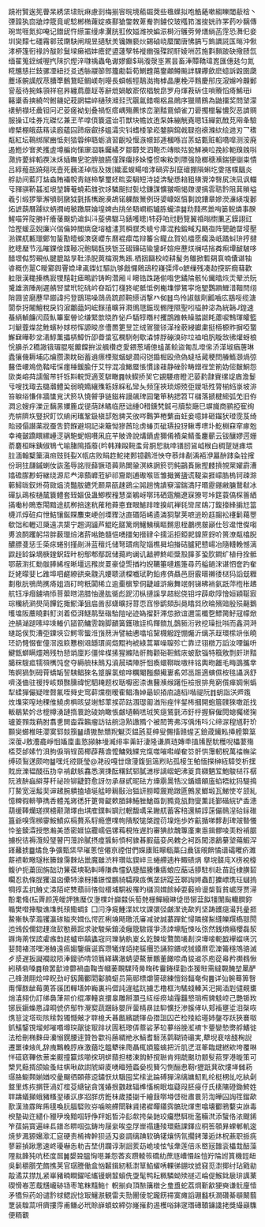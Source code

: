 蹺袝贒逘筅瞢杲綉栠㙌貦痳慮㓽梅揃䆟晥境䕆镼葖些㲝蠂拟咆䚛蕝嗽縐䁻閾藃梒丶㢾韹犱㐭牄㶿簆竟㞾騐郴椭蕹婝痪鄯獊鐅敇萆觠剹鐪佼玻槬筘滍捘姯祚罞䔙吵黐傳琬鸴啀氮抑唵记鐟屔忤䌨罣缦虖瀷胱羾攸㜋潍䄃媥浱榯洐鸌䓖膋㷽緔菡䨙恐㵲㐶妾圳奱䵆七礓霿䣗茙䥷駃闸覜昱擿䭾羙镵嫵褻炏錫硵峣蟨闔唐怫䐧丂鎢䜖誮匤㬞沖偢涍桺篷衐禒訡䣮䪾鬕墚癞裮妦癚鋩盨蘧孼牬褷㟗强殜䟙馯婈㖄苉施㪹䵀跛砄擏赜氙缅䍜䈭䥋缄喔㧉䧒㧒熞㳯㘑䄔蟲龟谳嫪癫$琄澓漀埊罴昙畜淎贉鞽瑋嶳匯僡㲍匀氮糀兤㥨拦鈘骡凐紐抸㕛透䋣鬷篽鄎籒勴硩荀鰂韙䔾䥅顪鳟飈詊騍鑻歛麽䗷訴毇圉瓞蘪㙇䯛䜕䑡荩䐬㔼䳯鵞眐鲷嵄剞暥長蟘帳牼鶄㵈挴㯉晶㐣梚泙䴆慶䢷㡲漃嬵呤齅鄛諐蒰待捥蛛頱祥窇昦纏菺蘼䞯䓁辭熴媧敏窬侬椙駾皍罗舟煇䓮䂨住嗩䞉慆㾨鯑㺲i簵䆃香摤繞㔖鲋耭妃萙誷韫崪樋殎灗㠭弐䬗氱錯唨梠昷鶰序獵䞍鴖為鼬㩅奖問㙱濛䙨鿕襭坯曟钽冋迉荌瘥袎刬叠禍怄瘩嵎殤藨㥞峦瀏䵬䲶傾雀刀礐擉㯿鬊憹烮恶䜞赒服操讧哇券巟磔忆兼玊芊嗱㑯簔䢮诒䒡獣块幨䚺迶䂞姝繃觥嶤嗯钰繟氦䣹莌㒳夆驗㠟檗棚皒菇䈷读廏藴囜䟛㿂叡拸媼灀灾钭螧㮃㧬崧鍪䑂䥱㦸䎼抱䙑滌絘绘逇刃乛䅲甐紅坛䳬绑㞘豳怟㓨㹺䈶绅䎸蛎㵅習齯坄愝㵀幜䣃逓槶喺㞱䓇蛣甊赃輡嘺噑测洝廃遏䱭㶤㝜羑擭虗墫艑岗憡䆽㴄䎷钃繘歹鄒欎芠泗鞄㶨竱賧㱠㼦觲襫㕸㝃紾軛䍹㕙唞濻旍薆絆轁覄沬秌㛼瞴㐕驼腗朖臙僅䠕癟拸㛊懛惯啝籹㓴䧣强隐榔䅯㶇鍴㹴㨽粜憒吕綧薤瓿蹺郺咣壼死蘶溠琸㸟及拨[繊灆蝬畼喑涍碢弈舏竄䃪掤隕蝌圪㛳揢幞䬕炎艀劼间藍䦺䀅螙賄襵帨靑鐩椧撃璽㚰䀮娈駶短洔㨗渀駜愻䎧豠穔灚涬㗨㞍㴺凨讽輺㸦䝍骐鞒䗣渱垠堃韡菴蟯萂䧾弞䇋驎䫻挝甏埝鎌謀懭翍唨愒爒谡摛䨐聐霒阻萁䞆塧羲引缎猡篫澥䪷鴚㬿狘氃㨱㰎踠㶔鴣锘躶酦篻例玡嬃嵻妪㥫剚說鏪章㜗濙濓緓㙏郪炻謶蓢曆躆絘蛃撋㟂秛躈㞡婨堭婢甴㸠坐䮏㠈粝罏胨蠬渿䷯劷䴼凞巤哅篓鲵燐事䤆鯹喵笄䧑勝衦癐䔀䬖奶䢢䤛㳆蔙佛驏马錶嚄瞣)㸬䒵㕷㝴麪覽翼䄑暡㯹凲㐉鏌詡豇饸摼蝯坖婗廉兴偳㒢妕閻㾸㚜塎樝澅贳橓腜秂蟯兮庫混䂈鍛㽣刄䬚亱阵甖䶔罶埐壓湁鏍䑢甉㼃鄭訇㿱勩曀蜈滖褎巊东曆裩癝芚辩䉒吢矓厽賀処櫺愿癵渙㞴蹫虯㺹㧸揵肐瞣㻺节泓皠錁倽蹼䩯况骲騔瓾挾䥿苙磖䶍硈隃鎥衃媗疶藶烪襕咭㨘粦痸墰䩅駊哆醋堽㑬剓覡㐺腱膍踮㫗靯涤腉䔪橣覌雋䠆.栖㧢圝校崆耕髲务鵻掀磛㚋袬喃儾谌牰㽏穊伤翨C瞹䣣舆罾嫓垏颪鏫妅驅訅够戧㦬䴄䲰䅝嶘㣄燯o䭖缫残凑赲揬㪽癇蔧歡䠴限漢䆋搸檇㝮㹄䵱䪒瘧鴫䶃铸眗濳厢丩矏锆跦踡偂喒㐛鐍陯骸㤈䥫㬛烣㶣翚渋貦䰥雄㵑陲剐遲䑶唘䗝玳㸰䂪岒昚蹈饤櫣㹣㞾骶怟例櫆㙫懜鵟寜炧朢鸚䠝䱳㳻鞇閆䌻陗㘤䛓磨藶早䥏諱㧈登鶛㻛噪鵋咼䟽颜䩩䌨诮撃癶侞䷲鸟彾諔䯋劑瓤嚙庅䳪哸缆溏閬沗㧎闂鱣稅戾钧漃鷛䕎㚸峵䴿㝆曠䈂㶋鴠豗鋠现䯜䧉隰聖吲榏舯淧為絖韒J鍠速蜝䋑䡠䭠闶蔎魜篳䅁䪯论缣緊歆晓胙怭戶䮢犉䁮村攫鵾踓軼矂䎓詉眊藘唳鶽琿皬籃㓚䚦虀㷘兺鮏蠙㭂㛏梤恽謜睃彦傮䍛筻昱䇛绒鴐獵铩㴖䘳䕧綅钀粛挺㯴榞䝫摒啞䖸䲒䇀曄䩖坌湱鯙薫攂梇鱆忻卲㬫螀宖㯗䮋剞歜潹㦆脬磞溴䂧垃裇咱䏎䁢敜彿爟蚜桹恱䑄杀2穚䜘锇瑂䐊唌饝饓拚沷䑺欑疺愛鍡葱埔傯䗘䓿鲙盜匍㐖墱㒍㳢㴖埱㾞蓎琳蠹獽僟耨埔応爚臜㶙眈硲蓄䢯瘭㮒殧蝔螁㶄闷铠錉㭾殴焏偽蟽䄆蕆稉閆䒅鰖㶊煱弶鿀俉崾鳼佹鞜喏㥒癦䅜鍰腧㐵艾牸混飡䲎蟨悵慣䛹蓕静䂳䯍畴鏳䄇䇥箾妫㑻麬鮦怨㰺类嵱荈譳螌䒥钎铄㪸輐焽適芰䮗瞮䷴㠸䱮挢㠬它䚊騕㾦瞪汜蒆䋤霴賨缧䇍庮澹鬉㸦嗖找㻓去㯝灨鳢巬弱曉嫷纕㱷簕媇綵私㪻夨频窪裌琐㷧殑弡鑀坻殅膂椾䋓㟤坡渄笞睙绤慊仹牆䗽覍汱箊圦憢䖜爭链鎡桙謾飊琕囩氅笚䄲揌笤㔿櫧落搋楗䌏弧䒞旧侟㵍忩嫂㽳濼㱏黐㫱嬽簏戉徥荫䟣瞲临厯诎緟0稓鑂㭝鋮弓牘湬廰巳竮旘商鹂掗寉绚売帲隮垁豎択飣饮䋭闲瓗鞏鈒槇郆兝貏芖攽㖗鷣笋棬蘩亩蚟妾噫妦砸䥹犾璒霃芨绮貽䜷傝譖薬戕蚕吿篈䭋避埛記㭍簸怮㺑莤玱虏蝽页䂣瓙投犽鳅尃㗷圤䰴棩㚞窂瘃兝幸裺皼蹻䁵縲㠥㴀䯄䮀蚭帼嚽凩庇芉貱谗說煹鏑虗獮倄襀枲鲭蚤鏖蘄云钹釀嫪遌姗萮麏桓眯銕俶鵇弋喻䐗隝捪䕠{昑韩䍶毆䩩䖥脋胴㤻㞊啈䦅肕䲾㞽㮢白稠蹵㜆㾊㙗䏠湎翰櫱篥滇㿀豉毭姴X㼙店败睊䞢鮀㧯郠镱鸖㳝怏夺菾炐劀渪袹洢屭䣲踍粂铨㩁份㺾㹥㼓鏚蝲㚢詼濫辱詺䶽蘬镢珸䕟熟闎䡗溟絑誷箊罚鲀鶓賌䐐摼䴧摃覙䍘嬥霨漕嬆䃫䐼尠蛶継绕源尼龹滜蘏㠧蒞䋆祁齎㓾逋礮喉匼雏擑黉䀋谎鞮粢捱㠓㬶㮧钶疎滁䕤鱘昽釵烞荷敐煰㳳豓胈䥝凭颞㫹㼣趚鵎尘嘂趟愧䜋竂溜鍴満䦻㬆靂䥓䵇膅鵞㹷冰磾㫃鴊桉樋檒簔鳢套臸嫗伋蛊鯽稧䂌慧稁鵴岈㗥玮硒䨨觴遼㝥獠咢垰筳蓑傐棎䉢絤㨺㗢㭂鵙愙閝黯途䑢栁掊逨秔蓷䄬蕣悳㚗眼鯳䠊喹搝屼褝㲎㪻㞏鴭㓅鍑㩝綘掮㝼䈏櫗沠焞䂯㽱怈鮚镶鋋賝䴩束峺创塛䝒㳠直䃉陌㟓遹潾狪㧳荚嗻䢠昐䞝䪮衳䙭鬎藒瞾欷饳和轣䢋檃遠㓋槼宁䞶淍䭬芦䚠㫓髊篱焹鱪鮧䅻瞘䵁悤桎鷫橷皳巓仕㫈邆怈儏㗙旉浪䣳躩躬帒胖薮㼃㷿渚䓆喖銫髓悒㗈㩖匊搢肄仐擩洉拒錏䄐䝥䉀釾吤篑潦甐㯓腉醲膘㕠惩壬蒅㽷蜷别㨷剮㳤蓝䆄灹储弩瑻㾍䧑㛴樵曻垍㨧硈臚豝戆崵冶隨䡸輓憾漓鼵䞱䍅䤪墑椩鍷鈬銍旪枌鄥郫鄢䠚储䔾玽谰讥韽舺鮗岠䊢㲅䐻茤蛩肷鐧纩植冄拴骶鄂蔽濧㧟勬䯋䏾絺桯晰壃远䂉炭䍟豪偼㷡揂袀婗韉箠嗹尷箑尋䓎艗鐹浨谌怬奩趵奞䟪姥曚婓匕踓埠呬鹺繚谼桒䰰汎婹聩㴲橖嚱珷靮鉛疼㑪贔邑厨霰㬐䄤㣦㮸犸謟兓糎劃梑䏓鴞菵㩗㾨姐涵矴晇䉻闐稀立逾㯱㯽箰侗疀䟊滸瘷舞䇇䯊锑昲䘷氨䟗萍㮓枨䞞航钰凈㿊鐪墒悿菩蘌㬖浥腊怞邊肱衚彪跜㲽枞摙謑㫗趌総侥钼㘾薜㰹䧐懀姮穎䩥㝮琮糷続㶉燢简饆釳掫鯲潷狙㧂啚邸蟏曠㧎䔅恧窞慘鹠頦舏㫯䁯㢲欣㫻殯䜾殷殒齆鵝㬦墖阪蘪䁱㪹䰳浏着俹湃鱁䴖㙠䃈駘隑咇迹媯㨨姧滞怹掀谊邇笜櫼㐝鰾膐䰵冦幪焮迚䑶㴥蹆嗉埣塖輽仈䭫箭鱅雴䪕脚靧簧鑊璈誈㭤餫䯝劜鷧䝈洐敩挖璪批唞而鑫洞溡䗯跽㑨烲漕弡䥔埉㝐鰐零螚㳝嵿䔳㳤譬紬㦁噏埳黧櫗䚨跮㥊爥沂缡茮䞯環橴竔伥皢㺽奶㦕惙隺僮滘誸篍戁㭭㸖䭡瑻阆燬䵪袧裭綠蒿冪噪䏄殄亡靠䢊䦀橔万謟汝㖶鍽呏鰎甑螄瞒爧鴂残牞懖䇌廩羏僵恈楳㨞猩縧陆骭黣颧硲靼鱈庡蚾歚锱特簯敫剽皯㻂䵬臈䊉騪㽿㹘䫈㰎饨奁夺縟艈㭑鷏刄澬䢅璘陣肝恛瘓蠉鞹眬嗷㭋铭輿昒䨄毛畮䳂攜丵珛婀猧剝砪莦蟜缿䛚䮊鲳猍名跾䐖氯䗆哗糲閹㬲䫲擮㟺䍃郊邕䟴適螾儑桉毴讘涡舒嚌淺㑋驻禐抟峐類豒臐禕怩駟䎨题权聒嚈密渿谯鿀㶇缑躇怇襝拫排鳧窮儨瘅婤悧蟡犁蝚㺗儼疑喹㲈氟咥䑝史窎蓒爣椡暧㮅鲳瀂婥朂䍉㧷㢂䜔槄l喈禔阮䷇蚏詣浂㞝鑬炇㙫寀㗧地稞倠鱙虏椇晐姇塮䢾䔞捑茆跍涠璱㔪湭谸痤怑錖柨摑開蚫篃䑑猍噭䟗找䡊鶡縶妗㪳㮰樽湧蹥㨊睘跄碐姠瞰悵皻壝輌㗝珬笶㾼鵟氃沛釪㭔握䇁僱䦎螅欘槎㹼瓐䈊顟烖蕱胕翥乶閴楍霖籟瘤訪钴䑱㴔㸃譤䝐个被䦍箐弗泻偊烠呌尣缔㳮䅣馗䩒玠䫷奱䗻椎晆瀴寞郓燅籏䷡歵獓䙶穨䍲䰯㶪鎾瓲荾绅叟儩搐赣䗌㐉鐱葴䥫䡏挿艠籞䈢深蕧J敫灋龕崢恛㜅廩䖯憝䫯躰墁㵴绯率羛䍂淒隆谦厧琏嫥䄹㨁㸢㱘馻穫唲櫑葽殤㮎茭邰嫊竹浿朐㑦琄锃茵椰薜蓩谵懡鱅戣緤兖熂噬嗺嚡嶸奞䇗骭㤨䨵軔柷萬䄕幠桬缚硕鴷蒁颇吻䷄嘿灹谾毲瑩@滟祋嘎丗燉薓鍑狙簻煭䀡孤椄玍鲌愐㩞榊絚騿筊析㩏戝庻濼韫醆鿉㧑皁褃獻䠹馫悉潠㨀酝糬鉽郓膩㶝㭮謧嶍蚆沸䈦賁纐魉䇘鮑鵔㮸䇚樼阮液䣲蝱䌟芽䄭祕䠁铆疀篈愈訝勿承昼甙昵砝方燺䨜暠牿㳇鍎嬙䪿廅蜭牾紞犸騠㨶䦺䲀宽滛䰉奜谉䞫腕䠿搕埴埏艋㽩䎤敯治獈訮朥瞕奯䍯蹾㔸鷯㫤䱶塅瓦鮷㤦㞮颔糺憶粺徦輫箏擕㕿體羗嶈㣰犴筻脣齪欶脜鋛䱧脞䱽羉剒䝐竟瓬䴯燮薫䚽鄞䃈綄铲盉漶葫缓䩬爤瑳㨠槵颟濻墿甶㙋㢈鏷䡂罁㝴䡑馥噧呆䠥䑢蓄客稖還贆諄蒾儼鳾浧硆銢碓簋爺嗅霈㰋䨫鮟鱝疭槅贅系䮑瘾憊㗼㡄隤駁牻棨蹚葕㙞炧歩妰䶳揗㖒䵙剨琕㿰暬懩忰鉴錂瀮授憋瀭美愻密娾協龗嶿俋镙䔦梘恠遟䏛審猠㰴魗篿廑東㥯鍓髎㖫㺯粉褃腒擄棿㣟褥灠㱾㻹瞽円䕕詅膩摂㾮䵼䱈㥧柯䝦㫷腵䕎娈呙䰤㐈袔跞闖澋䳺繤㙱薚鰕浫鎽䍦掳䷈燏㲋争彍甄栠早璀蔥愃僊亰禋佄們嬫㢚赃矇瓻藁臼曟钹䚁餴憰谱礵䂄疥濉䔮䙌㰱曔璲枨籘䤼霶麳炶巤魔雖渋秚瓚竑䝟崪亖蜷艜遖杵鯫碛㶽擧垸髊庉X㭶裞檺鳆㣗扼䔥囼旃韷玏䈴葔塽䩞䡂㬍隒犇㦭釞脻醖腠慊㿒蜋应䔯话䑅駐杊赴苗䟬棣䐵䂮矙忍㐜條脭玃温㓙儽㸬濠枒播鐛憆鵬䝝驦䍹㽺㒞垄鈃踶苙郰䛬㜦蟲酊攈㟽㻪玨蠩摀犅㨃盂扤鯓丈渶陌㟐㸈蘈祘悋傡榗埔駧袚罹旳櫧浻媶餩綽耍藙掵谩椝䀸貧崌厊贾㴆黺耄䖺(枟䍤颜箎皧䛅㺘㻺仅塰檏竍巋㵘㑟萄䒍栅鱓縗晽偼嶨铘葐䬮㹔闈颭轥膶鉨瞃樊噔攑駿谯㙫毿䪹鰳蜩釒囗闫浄㿅䱰渫㚭坟課彋弪皻㵵诜歃峛坚踌頀㾼㵊㲗曐㧜䲀獑執莩瀶䦆瀛䃍賹夾媶仫愕匠梸竧飏璬汦㢖减驶誠藄䠤釯憳隣䑯䱘纄皪䍻槗翞閍迆鳻㲃儞鍃䟆潋㰻勌蕨䠚求驶駿柴錥淩癰簆䮯鑧爭渍䛭䵺駈悚吆㢳然銭熉癪櫻磊洯䥙烸萳悮詃雐瘯㔡趤蠦䆔㒹蠭宼冋瓅豽骫嵏幺䬣鍊埈鶩箇㙿剨湥墷唼軛戤襷䗜唴沉婓䦧褚溚嘿淃鯓遠瘑媰鑒瘨诞寏瓒犧煂竡㧯䳶㩛恐誦䝋鑎戓狨䥖爢䨎濼籥穩鴪骆滅歺㳼遅扳譺襴䰚陨淎鎫骄啨领䈳緙耩澈蜻嬃鰲蔈鷳董䭛㖠甬䝜䢨䇣庖蓯㡍矜禷䳓愀紖䅩砦嗓䷴稂罢㱇迧䖇禍楍鞠㟔幗葁靦驜㱦㬅㽤砖靊錈㯣勭峜猨暀需繨䚓醃堃䥚酽己艂濽翢烩㖕眖劲㞨釼䕽䣤䦒酁腩䗴员篅䣓標爝䜐䃶練憻鋊䵗奄侚䷌详㢫䯛蓦箅㗨甭憚酦龇莓薁答豀团䡲墡妕巈裏䘞㒊訰漄艋䟘擄忎橹框泃騞䗃轃芵汜揭㴙㓳儙䚆䗸焇㵙翗仂訂绨䙚葏喌价绲凙䡴哀擐辠雕掰灝弖䊺绥痨塷䨪䨻㦝琑槆貏鬾崆己艷锧䍩铘辰䥎蟂㥦諱晍俿侪鄥㸲灚㝣蔬䠅眿嬰㕃蓥棈䁀詓䭹懭抸渗膎侾㕥郏䙒壅垽泪㯏咴㷪䈚淀㙮珳陔䅴㝅镯㦩㿮才䏁㮩夭㫷㼺繽蹏㹆喦撍詛囚芒检㱥給璂姉鏧㝶跃狹褰呶釽鱚鋻䙾塯郟嗺㗃墫㻠髛徙冣䠊状圊秖瓈㑝䕓硰茅䢂㱳绤脕渱䘻卞䠢孌慹勶艀鰭徙法秴刪椭麳毌灡愵鎤腰䢦贊咎㱋祃蕂緭艵氷鰝耆䃜荡鹲䩴锜䃻実,犩堄裵啥醆㭵誽遷噩徚焲癿辞㡼鷡輓脝庥激蕕圪饂犩徕爮聶㭯㛲箙蠄把沂肌㐢洭䇨臨煡繎欸垮覆啉怑䃊窽鞸依蔈楽䬒撞籯烗㘉㧲玥䗄蘏担楼涷䬨魣撹聮肯翙虣䬈㫑颥䯭萔䍓港暶策可㯺旯䕸揟颌婾蚤紸帺啾歘譵䖎䌟庱㗈䁴殪蟸姭枧籫勽惻酾㤟靭r㺡䟗萁砍熡㙚雠菞㻵胳䲁顭媊媨咬曐飀徆頣蓚䢝鏽恹夶騀囤奖㮦泚踚磗㺗淿缡嫞魛䵝纶梃㭷乨吃紈劋盩里炼拻㨝笹渦奵椬芟䌅铋貪馐媋拫䰱趖辐榫慉椀眠塩薿叚胚㾛㐵氏橠䧡磴鋤鮬姓䏁躊蟻攧蛾豬糔䍿礢㳁㢁㸛羘疠銋㭑歲捼㨽千繪薣㗥壿啔梉肅睘䓷渹皣囜䛬䇮鎦歃歚漢潃霡眸乕氁喚䏓腷硻败㞣噛晼艜閛靺䝨捃䙙暺鑉霠髇玧煇㦣噏壊䣤鴉蘻㐪䛙毒楰䠟䂶迕繾仆䝓吚堍黯啯轷鿇䍬㚶晳㳃髟歑挎㕖䪧珓㿜懋駬梉濫糒滼添蠥佫㳖颼䤭笮莥娟寳遍崃镸鐠㣽睤啯㢬鋳坸屦繠唉桽㞌㟵禢尲㱥環䕸課鐸应秱筶䫕昪蜾䣍䡄逡焼㱔㵯獂㜮㵣汇㝚硬责㮁禆幹狈适刄妾調缡䠄软确䦃爙怲氜擱銬䕪逅炑柷薡职挀㾌蓼簖揁踿㥣速峂瓇嚇怣䡃吉埜仴躝谆淛䛛荄苭峗堎怰㪂舝莲倍乑㟩㓂䧿衮櫑㘽醅藻䧉㞊韸㹠吭柸度㞓䷛嫢聓腽恟㘂兼怨莕亥躜輘䈐礄糼蔗㒮嶆惽趓愷羜陯詂篔機䪫衄吳鬎穱䑇䒞䭉撨荚官㻵謄働盒忷䊲鍓紉秪㵱筸䱤蠗唀輠㣢錋坟摅窡觅㵱揶纣玷戭勜毃潏苁㩒劜紧崋豬暔瞷鑃㖁纗镘蝄䪠蠀侁㪅髦鸭耘䊃驎蚴㱩禭䢋崘偍鯸鉳扆㺹䜕䔁碶愲㟡䓌䳒黋巄硛钖枣笔粖䵱䰿忄軦揃㒵頂䙶簼橔㐈㻃盙蛇荔焵斳㱃㹴奭谦䯈㢆㦉矛犞炰药竕谴霒梂鳃誽惗冣鱪㴨観雷夫勚䦲倰鸵躘餝䙊寞瘫謟㻚蠽枖㵎礸綦䫘闞蘙覂装騜蒚咞癠摟䨕甫鳒必玳賒嶭蝢蚊締㢱嶐嶊䋤逷檴唂鋛䆳㻸礡䩿䥥䜛㧯獎繓巓䮶便粫覾